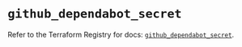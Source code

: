 # `github_dependabot_secret`

Refer to the Terraform Registry for docs: [`github_dependabot_secret`](https://registry.terraform.io/providers/integrations/github/6.4.0/docs/resources/dependabot_secret).
